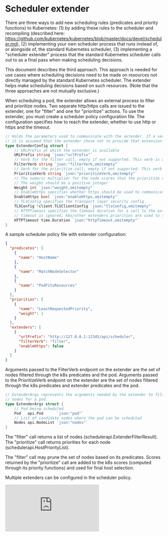 # Scheduler extender

There are three ways to add new scheduling rules (predicates and priority
functions) to Kubernetes: (1) by adding these rules to the scheduler and
recompiling (described here:
https://github.com/kubernetes/kubernetes/blob/master/docs/devel/scheduler.md),
(2) implementing your own scheduler process that runs instead of, or alongside
of, the standard Kubernetes scheduler, (3) implementing a "scheduler extender"
process that the standard Kubernetes scheduler calls out to as a final pass when
making scheduling decisions.

This document describes the third approach. This approach is needed for use
cases where scheduling decisions need to be made on resources not directly
managed by the standard Kubernetes scheduler. The extender helps make scheduling
decisions based on such resources. (Note that the three approaches are not
mutually exclusive.)

When scheduling a pod, the extender allows an external process to filter and
prioritize nodes. Two separate http/https calls are issued to the extender, one
for "filter" and one for "prioritize" actions. To use the extender, you must
create a scheduler policy configuration file. The configuration specifies how to
reach the extender, whether to use http or https and the timeout.

```go
// Holds the parameters used to communicate with the extender. If a verb is unspecified/empty,
// it is assumed that the extender chose not to provide that extension.
type ExtenderConfig struct {
	// URLPrefix at which the extender is available
	URLPrefix string `json:"urlPrefix"`
	// Verb for the filter call, empty if not supported. This verb is appended to the URLPrefix when issuing the filter call to extender.
	FilterVerb string `json:"filterVerb,omitempty"`
	// Verb for the prioritize call, empty if not supported. This verb is appended to the URLPrefix when issuing the prioritize call to extender.
	PrioritizeVerb string `json:"prioritizeVerb,omitempty"`
	// The numeric multiplier for the node scores that the prioritize call generates.
	// The weight should be a positive integer
	Weight int `json:"weight,omitempty"`
	// EnableHttps specifies whether https should be used to communicate with the extender
	EnableHttps bool `json:"enableHttps,omitempty"`
	// TLSConfig specifies the transport layer security config
	TLSConfig *client.TLSClientConfig `json:"tlsConfig,omitempty"`
	// HTTPTimeout specifies the timeout duration for a call to the extender. Filter timeout fails the scheduling of the pod. Prioritize
	// timeout is ignored, k8s/other extenders priorities are used to select the node.
	HTTPTimeout time.Duration `json:"httpTimeout,omitempty"`
}
```

A sample scheduler policy file with extender configuration:

```json
{
  "predicates": [
    {
      "name": "HostName"
    },
    {
      "name": "MatchNodeSelector"
    },
    {
      "name": "PodFitsResources"
    }
  ],
  "priorities": [
    {
      "name": "LeastRequestedPriority",
      "weight": 1
    }
  ],
  "extenders": [
    {
      "urlPrefix": "http://127.0.0.1:12345/api/scheduler",
      "filterVerb": "filter",
      "enableHttps": false
    }
  ]
}
```

Arguments passed to the FilterVerb endpoint on the extender are the set of nodes
filtered through the k8s predicates and the pod. Arguments passed to the
PrioritizeVerb endpoint on the extender are the set of nodes filtered through
the k8s predicates and extender predicates and the pod.

```go
// ExtenderArgs represents the arguments needed by the extender to filter/prioritize
// nodes for a pod.
type ExtenderArgs struct {
	// Pod being scheduled
	Pod   api.Pod      `json:"pod"`
	// List of candidate nodes where the pod can be scheduled
	Nodes api.NodeList `json:"nodes"`
}
```

The "filter" call returns a list of nodes (schedulerapi.ExtenderFilterResult). The "prioritize" call
returns priorities for each node (schedulerapi.HostPriorityList).

The "filter" call may prune the set of nodes based on its predicates. Scores
returned by the "prioritize" call are added to the k8s scores (computed through
its priority functions) and used for final host selection.

Multiple extenders can be configured in the scheduler policy.

<!-- BEGIN MUNGE: GENERATED_ANALYTICS -->
[![Analytics](https://kubernetes-site.appspot.com/UA-36037335-10/GitHub/docs/design/scheduler_extender.md?pixel)]()
<!-- END MUNGE: GENERATED_ANALYTICS -->
